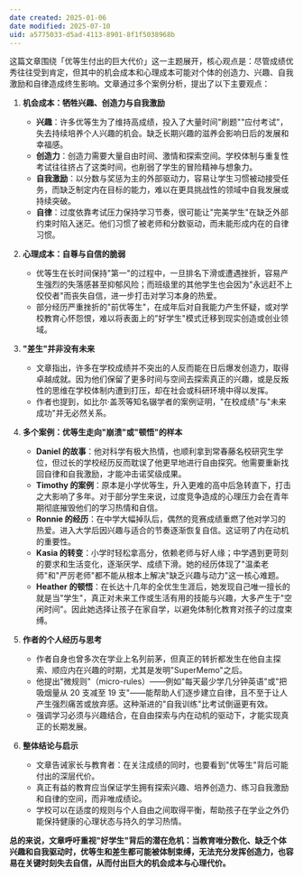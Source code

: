 ```yaml
---
date created: 2025-01-06
date modified: 2025-07-10
uid: a5775033-d5ad-4113-8901-8f1f5038968b
---
```


这篇文章围绕「优等生付出的巨大代价」这一主题展开，核心观点是：尽管成绩优秀往往受到肯定，但其中的机会成本和心理成本可能对个体的创造力、兴趣、自我激励和自律造成终生影响。文章通过多个案例分析，提出了以下主要观点：

1. **机会成本：牺牲兴趣、创造力与自我激励**
    
    - **兴趣**：许多优等生为了维持高成绩，投入了大量时间"刷题""应付考试"，失去持续培养个人兴趣的机会。缺乏长期兴趣的滋养会影响日后的发展和幸福感。
    - **创造力**：创造力需要大量自由时间、激情和探索空间。学校体制与重复性考试往往挤占了这类时间，也削弱了学生的冒险精神与想象力。
    - **自我激励**：以分数与奖惩为主的外部驱动力，容易让学生习惯被动接受任务，而缺乏制定内在目标的能力，难以在更具挑战性的领域中自我发展或持续突破。
    - **自律**：过度依靠考试压力保持学习节奏，很可能让"完美学生"在缺乏外部约束时陷入迷茫。他们习惯了被老师和分数驱动，而未能形成内在的自律习惯。
2. **心理成本：自尊与自信的脆弱**
    
    - 优等生在长时间保持"第一"的过程中，一旦排名下滑或遭遇挫折，容易产生强烈的失落感甚至抑郁风险；而班级里的其他学生也会因为"永远赶不上佼佼者"而丧失自信，进一步打击对学习本身的热爱。
    - 部分经历严重挫折的"前优等生"，在成年后对自我能力产生怀疑，或对学校教育心怀怨恨，难以将表面上的"好学生"模式迁移到现实创造或创业领域。
3. **"差生"并非没有未来**
    
    - 文章指出，许多在学校成绩并不突出的人反而能在日后爆发创造力，取得卓越成就。因为他们保留了更多时间与空间去探索真正的兴趣，或是反叛性的思维在学校体制内遭到打压，却在社会或科研环境中得以发挥。
    - 作者也提到，如比尔·盖茨等知名辍学者的案例证明，"在校成绩"与"未来成功"并无必然关系。
4. **多个案例：优等生走向"崩溃"或"顿悟"的样本**
    
    - **Daniel 的故事**：他对科学有极大热情，也顺利拿到常春藤名校研究生学位，但过长的学校经历反而耽误了他更早地进行自由探究。他需要重新找回自律和自我激励，才能冲击诺奖级成果。
    - **Timothy 的案例**：原本是小学优等生，升入更难的高中后急转直下，打击之大影响了多年。对于部分学生来说，过度竞争造成的心理压力会在青年期彻底摧毁他们的学习热情和自信。
    - **Ronnie 的经历**：在中学大幅掉队后，偶然的竞赛成绩重燃了他对学习的热爱。进入大学后因兴趣与适合的节奏逐渐恢复自信。这证明了内在动机的重要性。
    - **Kasia 的转变**：小学时轻松拿高分，依赖老师与好人缘；中学遇到更苛刻的要求和生活变化，逐渐厌学、成绩下滑。她的经历体现了"温柔老师"和"严厉老师"都不能从根本上解决"缺乏兴趣与动力"这一核心难题。
    - **Heather 的顿悟**：在长达十几年的全优生生涯后，她发现自己唯一擅长的就是当"学生"，真正对未来工作或生活有用的技能与兴趣，大多产生于"空闲时间"。因此她选择让孩子在家自学，以避免体制化教育对孩子的过度束缚。
5. **作者的个人经历与思考**
    
    - 作者自身也曾多次在学业上名列前茅，但真正的转折都发生在他自主探索、顺应内在兴趣的时期，尤其是发明"SuperMemo"之后。
    - 他提出"微规则"（micro-rules）——例如"每天最少学几分钟英语"或"把吸烟量从 20 支减至 19 支"——能帮助人们逐步建立自律，且不至于让人产生强烈痛苦或放弃感。这种渐进的"自我训练"比考试倒逼更有效。
    - 强调学习必须与兴趣结合，在自由探索与内在动机的驱动下，才能实现真正的长期发展。
6. **整体结论与启示**
    
    - 文章告诫家长与教育者：在关注成绩的同时，也要看到"优等生"背后可能付出的深层代价。
    - 真正有益的教育应当保证学生拥有探索兴趣、培养创造力、练习自我激励和自律的空间，而非唯成绩论。
    - 学校可以在适度的规则与个人自由之间取得平衡，帮助孩子在学业之外仍能保持健康的心理状态与持久的学习热情。

**总的来说，文章呼吁重视"好学生"背后的潜在危机：当教育唯分数化、缺乏个体兴趣和自我驱动时，优等生和差生都可能被体制束缚，无法充分发挥创造力，也容易在关键时刻失去自信，从而付出巨大的机会成本与心理代价。**
